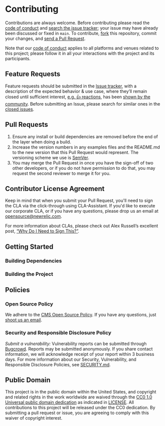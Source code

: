 # Contributing

Contributions are always welcome. Before contributing please read the
[code of conduct](./CODE_OF_CONDUCT.md) and [search the issue tracker](issues); your issue may have already been discussed or fixed in `main`. To contribute,
[fork](https://help.github.com/articles/fork-a-repo/) this repository, commit your changes, and [send a Pull Request](https://help.github.com/articles/using-pull-requests/).

Note that our [code of conduct](./CODE_OF_CONDUCT.md) applies to all platforms and venues related to this project; please follow it in all your interactions with the project and its participants.

## Feature Requests

Feature requests should be submitted in the [Issue tracker](../../issues), with a description of the expected behavior & use case, where they’ll remain closed until sufficient interest, [e.g. :+1: reactions](https://help.github.com/articles/about-discussions-in-issues-and-pull-requests/), has been [shown by the community](../../issues?q=label%3A%22votes+needed%22+sort%3Areactions-%2B1-desc).
Before submitting an Issue, please search for similar ones in the
[closed issues](../../issues?q=is%3Aissue+is%3Aclosed+label%3Aenhancement).

## Pull Requests

1. Ensure any install or build dependencies are removed before the end of the layer when doing a build.
2. Increase the version numbers in any examples files and the README.md to the new version that this Pull Request would represent. The versioning scheme we use is [SemVer](http://semver.org/).
3. You may merge the Pull Request in once you have the sign-off of two other developers, or if you do not have permission to do that, you may request the second reviewer to merge it for you.

## Contributor License Agreement

Keep in mind that when you submit your Pull Request, you'll need to sign the CLA via the click-through using CLA-Assistant. If you'd like to execute our corporate CLA, or if you have any questions, please drop us an email at opensource@newrelic.com.

For more information about CLAs, please check out Alex Russell’s excellent post,
[“Why Do I Need to Sign This?”](https://infrequently.org/2008/06/why-do-i-need-to-sign-this/).
 
 ## Getting Started
 <!--- TODO: If you have 'good-first-issue' or 'easy' labels for newcomers, mention them here.--> 
 
 ### Building Dependencies
 <!--- TODO: This step is often skipped, so don't forget to include the steps needed to install on your platform. If you project can be multi-platform, this is an excellent place for first time contributors to send patches!--> 
 
 ### Building the Project
 <!--- TODO: Be sure to include build scripts and instructions, not just the source code itself! -->
 
 ## Policies
 
 ### Open Source Policy
 We adhere to the [CMS Open Source Policy](https://github.com/CMSGov/cms-open-source-policy). If you have any questions, just [shoot us an email](mailto:opensource@cms.hhs.gov).
 
 ### Security and Responsible Disclosure Policy
 *Submit a vulnerability:* Vulnerability reports can be submitted through [Bugcrowd](https://bugcrowd.com/cms-vdp). Reports may be submitted anonymously. If you share contact information, we will acknowledge receipt of your report within 3 business days.
 For more information about our Security, Vulnerability, and Responsible Disclosure Policies, see [SECURITY.md](SECURITY.md).
 
 ## Public Domain
 This project is in the public domain within the United States, and copyright and related rights in the work worldwide are waived through the [CC0 1.0 Universal public domain dedication](https://creativecommons.org/publicdomain/zero/1.0/) as indicated in [LICENSE](LICENSE).
 All contributions to this project will be released under the CC0 dedication. By submitting a pull request or issue, you are agreeing to comply with this waiver of copyright interest.
